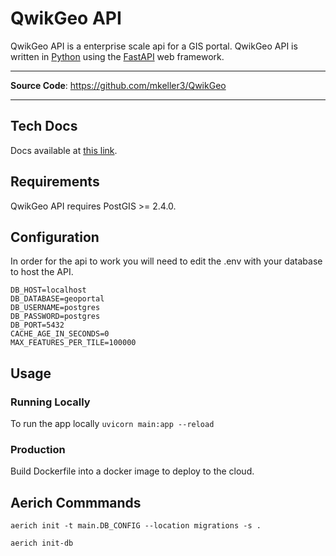 # QwikGeo API

QwikGeo API is a enterprise scale api for a GIS portal. QwikGeo API is written in [Python](https://www.python.org/) using the [FastAPI](https://fastapi.tiangolo.com/) web framework. 

---

**Source Code**: <a href="https://github.com/mkeller3/QwikGeo" target="_blank">https://github.com/mkeller3/QwikGeo</a>

---

## Tech Docs

Docs available at [this link](https://docs.qqikgeo.com).

## Requirements

QwikGeo API requires PostGIS >= 2.4.0.

## Configuration

In order for the api to work you will need to edit the .env with your database to host the API.

```
DB_HOST=localhost
DB_DATABASE=geoportal
DB_USERNAME=postgres
DB_PASSWORD=postgres
DB_PORT=5432
CACHE_AGE_IN_SECONDS=0
MAX_FEATURES_PER_TILE=100000
```

## Usage

### Running Locally

To run the app locally `uvicorn main:app --reload`

### Production
Build Dockerfile into a docker image to deploy to the cloud.

## Aerich Commmands

`aerich init -t main.DB_CONFIG --location migrations -s .`

`aerich init-db`
